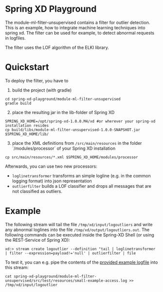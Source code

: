 Spring XD Playground
====================

The module-ml-filter-unsupervised contains a filter for outlier detection. This is an example, how to integrate machine
learning techniques into spring xd. The filter can be used for example, to detect abnormal requests in logfiles.

The filter uses the LOF algorithm of the ELKI library.

Quickstart
==========
To deploy the filter, you have to
1. build the project (with gradle)
```
cd spring-xd-playground/module-ml-filter-unsupervised
gradle build
```
2. place the resulting jar in the lib-folder of Spring XD
```
SPRING_XD_HOME=/opt/spring-xd-1.0.0.M4/xd #or wherever your spring-xd installation resides
cp build/libs/module-ml-filter-unsupervised-1.0.0-SNAPSHOT.jar $SPRING_XD_HOME/lib/
```
3. place the XML definitions from `/src/main/resources` in the folder `/modules/processor´ of your Spring XD installation
```
cp src/main/resources/*.xml $SPRING_XD_HOME/modules/processor
```

Afterwards, you can use two new processors:
* `loglinetransformer` transforms an simple logline (e.g. in the common logging format) into json representation
* `outlierfilter` builds a LOF classifier and drops all messages that are not classified as outliers.

Example
=======
The following stream will tail the file `/tmp/xd/input/logoutliers` and write any abnormal loglines into the file
`/tmp/xd/output/logoutliers.out`. The following commands can be executed inside the Spring-XD Shell (or using the
REST-Service of Spring XD):
```
xd:> stream create logoutlier --definition "tail | loglinetransformer | filter --expression=payload!='null' | outlierfilter | file
```

To test it, you can e.g. pipe the contents of the [provided example logfile](https://raw.github.com/codecentric/spring-xd-playground/master/module-ml-filter-unsupervised/src/test/resources/small-example-access.log) into this stream:
```
cat spring-xd-playground/module-ml-filter-unsupervised/src/test/resources/small-example-access.log >> /tmp/xd/input/logoutlier
```